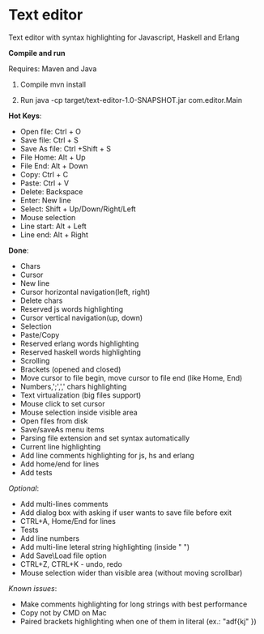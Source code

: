 # Text editor

Text editor with syntax highlighting for Javascript, Haskell and Erlang

**Compile and run**

Requires: Maven and Java

1) Compile
mvn install

2) Run
java -cp target/text-editor-1.0-SNAPSHOT.jar com.editor.Main

**Hot Keys**:

* Open file: Ctrl + O
* Save file: Ctrl + S
* Save As file: Ctrl +Shift + S
* File Home: Alt + Up
* File End: Alt + Down
* Copy: Ctrl + C
* Paste: Ctrl + V
* Delete: Backspace
* Enter: New line
* Select: Shift + Up/Down/Right/Left
* Mouse selection
* Line start: Alt + Left
* Line end: Alt + Right

**Done**:

* Chars
* Cursor
* New line
* Cursor horizontal navigation(left, right)
* Delete chars
* Reserved js words highlighting
* Cursor vertical navigation(up, down)
* Selection
* Paste/Copy
* Reserved erlang words highlighting
* Reserved haskell words highlighting
* Scrolling
* Brackets (opened and closed)
* Move cursor to file begin, move cursor to file end (like Home, End)
* Numbers,';',',' chars highlighting
* Text virtualization (big files support)
* Mouse click to set cursor
* Mouse selection inside visible area
* Open files from disk
* Save/saveAs menu items
* Parsing file extension and set syntax automatically
* Current line highlighting
* Add line comments highlighting for js, hs and erlang
* Add home/end for lines
* Add tests

*Optional*:

* Add multi-lines comments
* Add dialog box with asking if user wants to save file before exit
* CTRL+A, Home/End for lines
* Tests
* Add line numbers
* Add multi-line leteral string highlighting (inside " ")
* Add Save\Load file option
* CTRL+Z, CTRL+K - undo, redo
* Mouse selection wider than visible area (without moving scrollbar)

*Known issues*:

* Make comments highlighting for long strings with best performance
* Copy not by CMD on Mac
* Paired brackets highlighting when one of them in literal (ex.: "adf{kj" })


